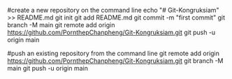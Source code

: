 #create a new repository on the command line
echo "# Git-Kongruksiam" >> README.md
git init
git add README.md
git commit -m "first commit"
git branch -M main
git remote add origin https://github.com/PornthepChanpheng/Git-Kongruksiam.git
git push -u origin main

#push an existing repository from the command line
git remote add origin https://github.com/PornthepChanpheng/Git-Kongruksiam.git
git branch -M main
git push -u origin main
